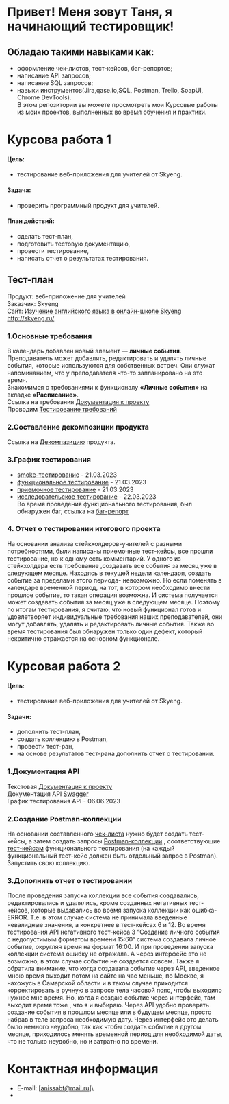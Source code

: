 # Привет! Меня зовут Таня, я начинающий тестировщик!
## Обладаю такими навыками как:
* оформление чек-листов, тест-кейсов, баг-репортов;
* написание API запросов;
* написание SQL запросов;
* навыки инструментов(Jira,qase.io,SQL, Postman, Trello, SoapUI, Chrome DevTools).\
В этом репозитории вы можете просмотреть мои Курсовые работы из моих проектов, выполненных во время обучения и практики.
# Курсова работа 1
#### Цель:
* тестирование веб-приложения для учителей от Skyeng.
#### Задача:
* проверить программный продукт для учителей.
#### План действий:
* сделать тест-план,
* подготовить тестовую документацию,
*  провести тестирование,
*  написать отчет о результатах тестирования.
 ## Тест-план
Продукт: веб-приложение для учителей\
Заказчик: Skyeng\
Сайт: [Изучение английского языка в онлайн-школе Skyeng ](http://skyeng.ru/)http://skyeng.ru/
### 1.Основные требования
В календарь добавлен новый элемент — **личные события**.
Преподаватель может добавлять, редактировать и удалять личные события, которые используются для собственных встреч. Они служат напоминанием, что у преподавателя что-то запланировано на это время.\
Знакомимся с требованиями к функционалу **«Личные события»** на вкладке **«Расписание»**.\
Ссылка на требования [Документация к проекту](https://github.com/TanyaAnissimova/Projects/blob/fed421125aea4c1d16d42845fc5fd12484dc445d/%D0%9A%D1%83%D1%80%D1%81%D0%BE%D0%B2%D0%B0%D1%8F%20%D1%80%D0%B0%D0%B1%D0%BE%D1%82%D0%B0%201/%D0%94%D0%BE%D0%BA%D1%83%D0%BC%D0%B5%D0%BD%D1%82%D0%B0%D1%86%D0%B8%D1%8F%20%D0%BA%20%D0%BF%D1%80%D0%BE%D0%B5%D0%BA%D1%82%D1%83/%D0%94%D0%BE%D0%BA%D1%83%D0%BC%D0%B5%D0%BD%D1%82%D0%B0%D1%86%D0%B8%D1%8F%20%D0%BA%20%D0%BF%D1%80%D0%BE%D0%B5%D0%BA%D1%82%D1%83.docx)\
Проводим [Тестирование требований](https://github.com/TanyaAnissimova/Projects/tree/5237ec8b338be28fdc035fd83b60ee4551975d72/%D0%9A%D1%83%D1%80%D1%81%D0%BE%D0%B2%D0%B0%D1%8F%20%D1%80%D0%B0%D0%B1%D0%BE%D1%82%D0%B0%201/%D0%A2%D0%B5%D1%81%D1%82%D0%B8%D1%80%D0%BE%D0%B2%D0%B0%D0%BD%D0%B8%D0%B5%20%D1%82%D1%80%D0%B5%D0%B1%D0%BE%D0%B2%D0%B0%D0%BD%D0%B8%D0%B8%D0%B9)
### 2.Составление декомпозиции продукта
Ссылка на  [Декомпазицию](https://github.com/TanyaAnissimova/Projects/tree/afbff078f4141532eee7954ecaa8d8539701cd89/%D0%9A%D1%83%D1%80%D1%81%D0%BE%D0%B2%D0%B0%D1%8F%20%D1%80%D0%B0%D0%B1%D0%BE%D1%82%D0%B0%201/%D0%94%D0%B5%D0%BA%D0%BE%D0%BC%D0%BF%D0%BE%D0%B7%D0%B8%D1%86%D0%B8%D1%8F) продукта.
### 3.График тестирования
* [smoke-тестирование](https://github.com/TanyaAnissimova/Projects/tree/93b8e48bab7fe1a5fa33705855ef8a10a742d67a/%D0%9A%D1%83%D1%80%D1%81%D0%BE%D0%B2%D0%B0%D1%8F%20%D1%80%D0%B0%D0%B1%D0%BE%D1%82%D0%B0%201/Smoke%20%D1%82%D0%B5%D1%81%D1%82%D0%B8%D1%80%D0%BE%D0%B2%D0%B0%D0%BD%D0%B8%D0%B5)	- 21.03.2023
* [функциональное тестирование](https://github.com/TanyaAnissimova/Projects/tree/3a44405ef0d33d603d1cff8559c942927597f6c5/%D0%9A%D1%83%D1%80%D1%81%D0%BE%D0%B2%D0%B0%D1%8F%20%D1%80%D0%B0%D0%B1%D0%BE%D1%82%D0%B0%201/%D0%A4%D1%83%D0%BD%D0%BA%D1%86%D0%B8%D0%BE%D0%BD%D0%B0%D0%BB%D1%8C%D0%BD%D0%BE%D0%B5%20%D1%82%D0%B5%D1%81%D1%82%D0%B8%D1%80%D0%BE%D0%B2%D0%B0%D0%BD%D0%B8%D0%B5)	- 21.03.2023
* [приемочное тестирование](https://github.com/TanyaAnissimova/Projects/tree/121251438d2824c0646c10c3437838f9d18a3528/%D0%9A%D1%83%D1%80%D1%81%D0%BE%D0%B2%D0%B0%D1%8F%20%D1%80%D0%B0%D0%B1%D0%BE%D1%82%D0%B0%201/%D0%9F%D1%80%D0%B8%D0%B5%D0%BC%D0%BE%D1%87%D0%BD%D0%BE%D0%B5%20%D1%82%D0%B5%D1%81%D1%82%D0%B8%D1%80%D0%BE%D0%B2%D0%B0%D0%BD%D0%B8%D0%B5)	- 21.03.2023
* [исследовательское тестирование](https://github.com/TanyaAnissimova/Projects/tree/8601b7c34ad0d0de2d6b4440f212d5c26785ec58/%D0%9A%D1%83%D1%80%D1%81%D0%BE%D0%B2%D0%B0%D1%8F%20%D1%80%D0%B0%D0%B1%D0%BE%D1%82%D0%B0%201/%D0%98%D1%81%D1%81%D0%BB%D0%B5%D0%B4%D0%BE%D0%B2%D0%B0%D1%82%D0%B5%D0%BB%D1%8C%D1%81%D0%BA%D0%BE%D0%B5%20%D1%82%D0%B5%D1%81%D1%82%D0%B8%D1%80%D0%BE%D0%B2%D0%B0%D0%BD%D0%B8%D0%B5) - 22.03.2023\
  Во время проведения функционального тестирования, был обнаружен баг, ссылка на [баг-репорт](https://github.com/TanyaAnissimova/Projects/tree/72615248dda001c25d1c274b8db073c41e63ce1a/%D0%9A%D1%83%D1%80%D1%81%D0%BE%D0%B2%D0%B0%D1%8F%20%D1%80%D0%B0%D0%B1%D0%BE%D1%82%D0%B0%201/%D0%A4%D1%83%D0%BD%D0%BA%D1%86%D0%B8%D0%BE%D0%BD%D0%B0%D0%BB%D1%8C%D0%BD%D0%BE%D0%B5%20%D1%82%D0%B5%D1%81%D1%82%D0%B8%D1%80%D0%BE%D0%B2%D0%B0%D0%BD%D0%B8%D0%B5/%D0%91%D0%B0%D0%B3-%D1%80%D0%B5%D0%BF%D0%BE%D1%80%D1%82)
 ### 4. Отчет о тестировании итогового проекта
 На основании  анализа стейкхолдеров-учителей с разными потребностями, были написаны приемочные тест-кейсы, все прошли тестирование, но к одному есть комментарий. У одного из стейкхолдера есть требование ,создавать все события за месяц уже в следующем месяце. Находясь в текущей недели календаря, создать событие за пределами этого периода- невозможно. Но если поменять в календаре временной период, на тот, в котором необходимо внести прошлое событие, то такая операция возможна. И система получается может создавать события за месяц уже в следующем месяце. Поэтому по итогам тестирования, я считаю, что новый функционал готов и удовлетворяет индивидуальные требования наших преподавателей, они могут добавлять, удалять и редактировать личные события. Также во время тестирования был обнаружен только один дефект, который некритично отражается на основном функционале.
 # Курсовая работа 2
 #### Цель:
* тестирование веб-приложения для учителей от Skyeng.
#### Задачи:
* дополнить тест-план,
* создать коллекцию в Postman,
* провести тест-ран,
* на основе результатов тест-рана дополнить отчет о тестировании.
### 1.Документация API
Текстовая [Документация к проекту](https://github.com/TanyaAnissimova/Projects/tree/5237ec8b338be28fdc035fd83b60ee4551975d72/%D0%9A%D1%83%D1%80%D1%81%D0%BE%D0%B2%D0%B0%D1%8F%20%D1%80%D0%B0%D0%B1%D0%BE%D1%82%D0%B0%201/%D0%A2%D0%B5%D1%81%D1%82%D0%B8%D1%80%D0%BE%D0%B2%D0%B0%D0%BD%D0%B8%D0%B5%20%D1%82%D1%80%D0%B5%D0%B1%D0%BE%D0%B2%D0%B0%D0%BD%D0%B8%D0%B8%D0%B9) \
Документация API [Swagger](https://github.com/TanyaAnissimova/Projects/tree/e553200668c6de83c430d0800d0639561b33d067/%D0%9A%D1%83%D1%80%D1%81%D0%BE%D0%B2%D0%B0%D1%8F%20%D1%80%D0%B0%D0%B1%D0%BE%D1%82%D0%B0%202/Swagger)\
График тестирования API - 06.06.2023
### 2.Создание Postman-коллекции
На основании составленного [чек-листа](https://github.com/TanyaAnissimova/Projects/blob/6b1ec6ab4b2570a3d2fccf526331e12c046db4f1/%D0%9A%D1%83%D1%80%D1%81%D0%BE%D0%B2%D0%B0%D1%8F%20%D1%80%D0%B0%D0%B1%D0%BE%D1%82%D0%B0%201/%D0%A4%D1%83%D0%BD%D0%BA%D1%86%D0%B8%D0%BE%D0%BD%D0%B0%D0%BB%D1%8C%D0%BD%D0%BE%D0%B5%20%D1%82%D0%B5%D1%81%D1%82%D0%B8%D1%80%D0%BE%D0%B2%D0%B0%D0%BD%D0%B8%D0%B5/%D0%A7%D0%B5%D0%BA-%D0%BB%D0%B8%D1%81%D1%82%20%D1%84%D1%83%D0%BD%D0%BA%D1%86%D0%B8%D0%BE%D0%BD%D0%B0%D0%BB%D1%8C%D0%BD%D0%BE%D0%B3%D0%BE%20%D1%82%D0%B5%D1%81%D1%82%D0%B8%D1%80%D0%BE%D0%B2%D0%B0%D0%BD%D0%B8%D1%8F.pdf)  нужно будет создать тест-кейсы, а затем создать запросы [Postman-коллекции](https://github.com/TanyaAnissimova/Projects/tree/f74f404db415ab5bf4dde3210ca20cbf25a4764b/%D0%9A%D1%83%D1%80%D1%81%D0%BE%D0%B2%D0%B0%D1%8F%20%D1%80%D0%B0%D0%B1%D0%BE%D1%82%D0%B0%202/Postman-%D0%BA%D0%BE%D0%BB%D0%BB%D0%B5%D0%BA%D1%86%D0%B8%D1%8F) , соответствующие [тест-кейсам](https://github.com/TanyaAnissimova/Projects/tree/75857305c5ccd26260676c988ff606effb796b5d/%D0%9A%D1%83%D1%80%D1%81%D0%BE%D0%B2%D0%B0%D1%8F%20%D1%80%D0%B0%D0%B1%D0%BE%D1%82%D0%B0%202/%D0%A2%D0%B5%D1%81%D1%82-%D0%BA%D0%B5%D0%B9%D1%81%D1%8B) функционального тестирования (на каждый функциональный тест-кейс должен быть отдельный запрос в Postman). Запустить свою коллекцию.
### 3.Дополнить отчет о тестировании
 После проведения запуска коллекции все события создавались, редактировались и удалялись, кроме созданных негативных тест-кейсов, которые выдавались во время запуска коллекции как ошибка- ERROR. Т.е. в этом случае система не принимала введенные невалидные значения, а конкретнее в тест-кейсах 6 и 12. Во время тестирования API негативного тест-кейса 3 “Создание личного события с недопустимым форматом времени 15:60“ система создавала личное событие, округляя время на формат 16:00. И при проведении запуска коллекции система ошибку не отражала. А через интерфейс это не возможно, в этом случае событие не создается совсем.  Также я обратила внимание, что когда создавала событие через API, введенное мною время выходит потом на сайте на час меньше, по Москве, я нахожусь в Самарской области и в таком случае приходится корректировать в ручную в запросе тела часовой пояс, чтобы выходило нужное мне время. Но, когда я создаю событие через интерфейс, там выходит время тоже , что я и выбираю. Через API удобно проверять создание события в прошлом месяце или в будущем месяце, просто набрав в теле запроса необходимую дату.  Через интерфейс это делать было немного неудобно, так как чтобы создать событие в другом месяце, приходилось менять временной период для необходимой даты, что не только неудобно, но и затратно по времени.

# Контактная информация
* E-mail: [anissabt@mail.ru]\
* 

